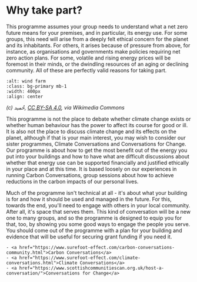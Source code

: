 # Why take part?

This programme assumes your group needs to understand what a net zero future means for your premises, and in particular, its energy use.  For some groups, this need will arise from a deeply felt ethical concern for the planet and its inhabitants.  For others, it arises because of pressure from above, for instance, as organisations and governments make policies requiring net zero action plans.  For some, volatile and rising energy prices will be foremost in their minds, or the dwindling resources of an aging or declining community.  All of these are perfectly valid reasons for taking part. 


```{image} ../images/1199px-Gabal_El-Zayt_Wind_farm.png
:alt: wind farm
:class: bg-primary mb-1
:width: 400px
:align: center
```

*(c) حُميد, <a href="https://creativecommons.org/licenses/by-sa/4.0">CC BY-SA 4.0</a>, via Wikimedia Commons*


This programme is not the place to debate whether climate change exists or whether human behaviour has the power to affect its course for good or ill.  It is also not the place to discuss climate change and its effects on the planet, although if that is your main interest, you may wish to consider our sister programmes, Climate Conversations and Conversations for Change.  Our programme is about how to get the most benefit out of the energy you put into your buildings and how to have what are difficult discussions about whether that energy use can be supported financially and justified ethically in your place and at this time.   It is based loosely on our experiences in running Carbon Conversations, group sessions about how to achieve reductions in the carbon impacts of our personal lives.  


Much of the programme isn't technical at all - it's about what your building is for and how it should be used and managed in the future.  For this, towards the end, you'll need to engage with others in your local community.  After all, it's space that serves them.  This kind of conversation will be a new one to many groups, and so the programme is designed to equip you for that, too, by showing you some good ways to engage the people you serve. You should come out of the programme with a plan for your building and evidence that will be useful for securing grant funding if you need it.  

```{admonition} Further reading
- <a href="https://www.surefoot-effect.com/carbon-conversations-community.html">Carbon Conversations</a>
- <a href="https://www.surefoot-effect.com/climate-conversations.html">Climate Conversations</a>
- <a href="https://www.scottishcommunitiescan.org.uk/host-a-conversation/">Conversations for Change</a>
```

